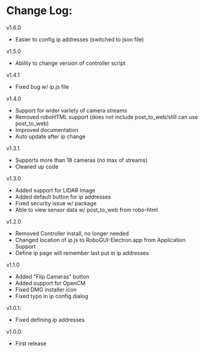 # Change Log:
v1.6.0
- Easier to config ip addresses (switched to json file)

v1.5.0
- Ability to change version of controller script

v1.4.1
- Fixed bug w/ ip.js file

v1.4.0
- Support for wider variety of camera streams
- Removed roboHTML support (does not include post_to_web/still can use post_to_web)
- Improved documentation
- Auto update after ip change

v1.3.1
- Supports more than 18 cameras (no max of streams)
- Cleaned up code

v1.3.0
- Added support for LIDAR Image
- Added default button for ip addresses
- Fixed security issue w/ package
- Able to view sensor data w/ post_to_web from robo-html

v1.2.0
- Removed Controller install, no longer needed
- Changed location of ip.js to RoboGUI-Electron.app from Application Support
- Define ip page will remember last put in ip addresses

v1.1.0
- Added "Flip Cameras" button
- Added support for OpenCM
- Fixed DMG installer icon
- Fixed typo in ip config dialog

v1.0.1:
- Fixed defining ip addresses

v1.0.0:
- First release

